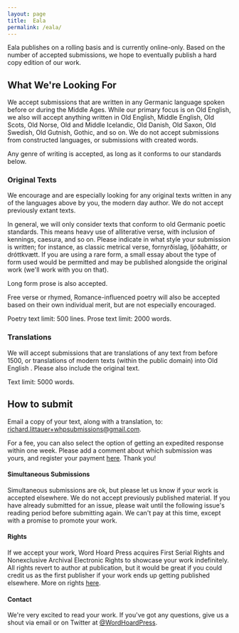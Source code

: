 ```yaml
---
layout: page
title:  Eala
permalink: /eala/
---
```


Eala publishes on a rolling basis and is currently online-only. Based on the number of accepted submissions, we hope to eventually publish a hard copy edition of our work.

## What We're Looking For

We accept submissions that are written in any Germanic language spoken before or during the Middle Ages. While our primary focus is on Old English, we also will accept anything written in Old English, Middle English, Old Scots, Old Norse, Old and Middle Icelandic, Old Danish, Old Saxon, Old Swedish, Old Gutnish, Gothic, and so on. We do not accept submissions from constructed languages, or submissions with created words.

Any genre of writing is accepted, as long as it conforms to our standards below.

### Original Texts

We encourage and are especially looking for any original texts written in any of the languages above by you, the modern day author. We do not accept previously extant texts.

In general, we will only consider texts that conform to old Germanic poetic standards. This means heavy use of alliterative verse, with inclusion of kennings, caesura, and so on. Please indicate in what style your submission is written; for instance, as classic metrical verse, fornyrðislag, ljóðaháttr, or dróttkvætt. If you are using a rare form, a small essay about the type of form used would be permitted and may be published alongside the original work (we'll work with you on that).

Long form prose is also accepted.

Free verse or rhymed, Romance-influenced poetry will also be accepted based on their own individual merit, but are not especially encouraged.

Poetry text limit: 500 lines.
Prose text limit: 2000 words.

### Translations

We will accept submissions that are translations of any text from before 1500, or translations of modern texts (within the public domain) into Old English . Please also include the original text.

Text limit: 5000 words.

## How to submit

Email a copy of your text, along with a translation, to: <a href="mailto:richard.littauer+whpsubmissions@gmail.com">richard.littauer+whpsubmissions@gmail.com</a>.

For a fee, you can also select the option of getting an expedited response within one week. Please add a comment about which submission was yours, and register your payment <a href="https://plasso.co/s/dN3qHN8DIa">here</a>. Thank you!

#### Simultaneous Submissions

Simultaneous submissions are ok, but please let us know if your work is accepted elsewhere. We do not accept previously published material. If you have already submitted for an issue, please wait until the following issue's reading period before submitting again. We can't pay at this time, except with a promise to promote your work.

#### Rights

If we accept your work, Word Hoard Press acquires First Serial Rights and Nonexclusive Archival Electronic Rights to showcase your work indefinitely. All rights revert to author at publication, but it would be great if you could credit us as the first publisher if your work ends up getting published elsewhere. More on rights <a href="http://www.pw.org/content/copyright">here</a>.

#### Contact

We're very excited to read your work. If you've got any questions, give us a shout via email or on Twitter at <a href='https://twitter.com/wordhoardpress'>@WordHoardPress</a>.
